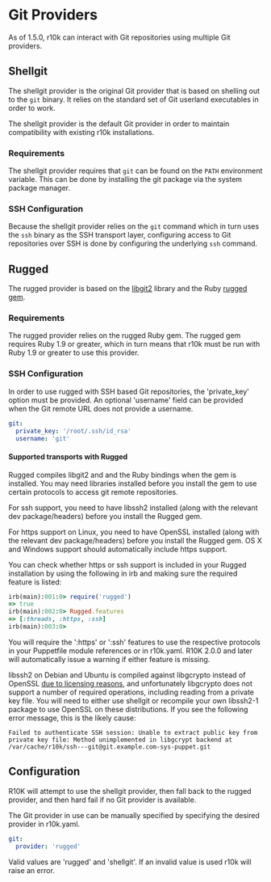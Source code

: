 Git Providers
=============

As of 1.5.0, r10k can interact with Git repositories using multiple Git
providers.

Shellgit
--------

The shellgit provider is the original Git provider that is based on shelling out
to the `git` binary. It relies on the standard set of Git userland executables
in order to work.

The shellgit provider is the default Git provider in order to maintain
compatibility with existing r10k installations.

### Requirements

The shellgit provider requires that `git` can be found on the `PATH` environment
variable. This can be done by installing the git package via the system package
manager.

### SSH Configuration

Because the shellgit provider relies on the `git` command which in turn uses the
`ssh` binary as the SSH transport layer, configuring access to Git repositories
over SSH is done by configuring the underlying `ssh` command.

Rugged
------

The rugged provider is based on the [libgit2](https://github.com/libgit2/libgit2)
library and the Ruby [rugged gem](https://github.com/libgit2/rugged).

### Requirements

The rugged provider relies on the rugged Ruby gem. The rugged gem requires Ruby
1.9 or greater, which in turn means that r10k must be run with Ruby 1.9 or
greater to use this provider.

### SSH Configuration

In order to use rugged with SSH based Git repositories, the 'private_key' option
must be provided. An optional 'username' field can be provided when the Git
remote URL does not provide a username.

```yaml
git:
  private_key: '/root/.ssh/id_rsa'
  username: 'git'
```

#### Supported transports with Rugged

Rugged compiles libgit2 and and the Ruby bindings when the gem is installed. You
may need libraries installed before you install the gem to use certain protocols
to access git remote repositories.

For ssh support, you need to have libssh2 installed (along with the relevant dev
package/headers) before you install the Rugged gem.

For https support on Linux, you need to have OpenSSL installed (along with the
relevant dev package/headers) before you install the Rugged gem. OS X and
Windows support should automatically include https support.

You can check whether https or ssh support is included in your Rugged
installation by using the following in irb and making sure the required feature
is listed:

```ruby
irb(main):001:0> require('rugged')
=> true
irb(main):002:0> Rugged.features
=> [:threads, :https, :ssh]
irb(main):003:0> 
```
You will require the ':https' or ':ssh' features to use the respective protocols
in your Puppetfile module references or in r10k.yaml. R10K 2.0.0 and later will
automatically issue a warning if either feature is missing.

libssh2 on Debian and Ubuntu is compiled against libgcrypto instead of OpenSSL
[due to licensing reasons](https://bugs.debian.org/cgi-bin/bugreport.cgi?bug=668271), and
unfortunately libgcrypto does not support a number of required operations,
including reading from a private key file. You will need to either use shellgit
or recompile your own libssh2-1 package to use OpenSSL on these distributions.
If you see the following error message, this is the likely cause:

    Failed to authenticate SSH session: Unable to extract public key from private key file: Method unimplemented in libgcrypt backend at /var/cache/r10k/ssh---git@git.example.com-sys-puppet.git

Configuration
-------------

R10K will attempt to use the shellgit provider, then fall back to the rugged
provider, and then hard fail if no Git provider is available.

The Git provider in use can be manually specified by specifying the desired
provider in r10k.yaml.

```yaml
git:
  provider: 'rugged'
```

Valid values are 'rugged' and 'shellgit'. If an invalid value is used r10k will
raise an error.
